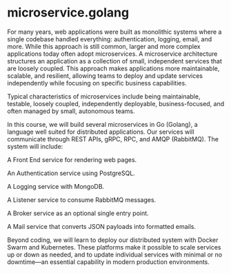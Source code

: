 # microservice.golang
For many years, web applications were built as monolithic systems where a single codebase handled everything: authentication, logging, email, and more. While this approach is still common, larger and more complex applications today often adopt microservices. A microservice architecture structures an application as a collection of small, independent services that are loosely coupled. This approach makes applications more maintainable, scalable, and resilient, allowing teams to deploy and update services independently while focusing on specific business capabilities.

Typical characteristics of microservices include being maintainable, testable, loosely coupled, independently deployable, business-focused, and often managed by small, autonomous teams.

In this course, we will build several microservices in Go (Golang), a language well suited for distributed applications. Our services will communicate through REST APIs, gRPC, RPC, and AMQP (RabbitMQ). The system will include:

A Front End service for rendering web pages.

An Authentication service using PostgreSQL.

A Logging service with MongoDB.

A Listener service to consume RabbitMQ messages.

A Broker service as an optional single entry point.

A Mail service that converts JSON payloads into formatted emails.

Beyond coding, we will learn to deploy our distributed system with Docker Swarm and Kubernetes. These platforms make it possible to scale services up or down as needed, and to update individual services with minimal or no downtime—an essential capability in modern production environments.
